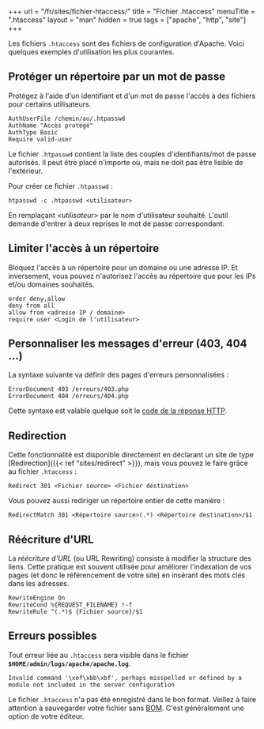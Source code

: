 +++
url = "/fr/sites/fichier-htaccess/"
title = "Fichier .htaccess"
menuTitle = ".htaccess"
layout = "man"
hidden = true
tags = ["apache", "http", "site"]
+++

Les fichiers `.htaccess` sont des fichiers de configuration d'Apache. Voici quelques exemples d'utilisation les plus courantes.

## Protéger un répertoire par un mot de passe

Protégez à l'aide d'un identifiant et d'un mot de passe l'accès à des fichiers pour certains utilisateurs.

```
AuthUserFile /chemin/au/.htpasswd
AuthName "Accès protégé"
AuthType Basic
Require valid-user
```

Le fichier `.htpasswd` contient la liste des couples d'identifiants/mot de passe autorisés. Il peut être placé n'importe où, mais ne doit pas être lisible de l'extérieur.

Pour créer ce fichier `.htpasswd` :


`htpasswd -c .htpasswd <utilisateur>`


En remplaçant *\<utilisateur\>* par le nom d'utilisateur souhaité. L'outil demande d'entrer à deux reprises le mot de passe correspondant.

## Limiter l'accès à un répertoire

Bloquez l'accès à un répertoire pour un domaine ou une adresse IP. Et inversement, vous pouvez n'autorisez l'accès au répertoire que pour les IPs et/ou domaines souhaités.

```
order deny,allow 
deny from all 
allow from <adresse IP / domaine>
require user <Login de l'utilisateur>
```
    
## Personnaliser les messages d'erreur (403, 404 ...)

La syntaxe suivante va définir des pages d'erreurs personnalisées :

```
ErrorDocument 403 /erreurs/403.php 
ErrorDocument 404 /erreurs/404.php
```

Cette syntaxe est valable quelque soit le [code de la réponse HTTP](http://fr.wikipedia.org/wiki/Liste_des_codes_HTTP).

## Redirection

Cette fonctionnalité est disponible directement en déclarant un site de type [Redirection]({{< ref "sites/redirect" >}}), mais vous pouvez le faire grâce au fichier `.htaccess` :

```
Redirect 301 <Fichier source> <Fichier destination>
```   
 
Vous pouvez aussi rediriger un répertoire entier de cette manière :

```
RedirectMatch 301 <Répertoire source>(.*) <Répertoire destination>/$1
```

## Réécriture d'URL

La *réécriture d'URL* (ou URL Rewriting) consiste à modifier la structure des liens. Cette pratique est souvent utilisée pour améliorer l'indexation de vos pages (et donc le référencement de votre site) en insérant des mots clés dans les adresses.

```
RewriteEngine On
RewriteCond %{REQUEST_FILENAME} !-f
RewriteRule ^(.*)$ {Fichier source}/$1 
```

## Erreurs possibles

Tout erreur liée au `.htaccess` sera visible dans le fichier **`$HOME/admin/logs/apache/apache.log`**.

```
Invalid command '\xef\xbb\xbf', perhaps misspelled or defined by a module not included in the server configuration
```

Le fichier `.htaccess` n'a pas été enregistré dans le bon format. Veillez à faire attention à sauvegarder votre fichier sans [BOM](http://fr.wikipedia.org/wiki/Indicateur_d%27ordre_des_octets). C'est généralement une option de votre éditeur.
